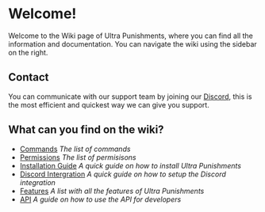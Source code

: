 # Welcome!
Welcome to the Wiki page of Ultra Punishments, where you can find all the information and documentation. You can navigate the wiki using the sidebar on the right.
<br>

## Contact
You can communicate with our support team by joining our [Discord](/discord), this is the most efficient and quickest way we can give you support.
<br>

## What can you find on the wiki?
 - [Commands](/wiki/overview) *The list of commands*
 - [Permissions](/wiki/overview) *The list of permisisons*
 - [Installation Guide](/wiki/installation) *A quick guide on how to install Ultra Punishments*
 - [Discord Intergration](/wiki/discordintegration) *A quick guide on how to setup the Discord integration*
 - [Features](/wiki/features) *A list with all the features of Ultra Punishments*
 - [API](/wiki/api) *A guide on how to use the API for developers*

